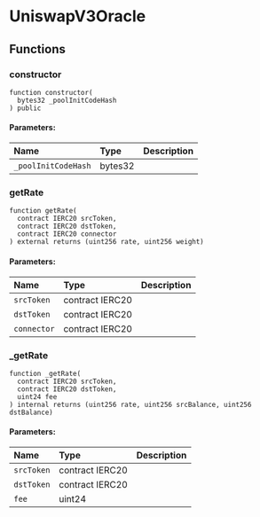 # UniswapV3Oracle





## Functions
### constructor
```solidity
function constructor(
  bytes32 _poolInitCodeHash
) public
```


#### Parameters:
| Name | Type | Description                                                          |
| :--- | :--- | :------------------------------------------------------------------- |
|`_poolInitCodeHash` | bytes32 | 


### getRate
```solidity
function getRate(
  contract IERC20 srcToken,
  contract IERC20 dstToken,
  contract IERC20 connector
) external returns (uint256 rate, uint256 weight)
```


#### Parameters:
| Name | Type | Description                                                          |
| :--- | :--- | :------------------------------------------------------------------- |
|`srcToken` | contract IERC20 | 
|`dstToken` | contract IERC20 | 
|`connector` | contract IERC20 | 


### _getRate
```solidity
function _getRate(
  contract IERC20 srcToken,
  contract IERC20 dstToken,
  uint24 fee
) internal returns (uint256 rate, uint256 srcBalance, uint256 dstBalance)
```


#### Parameters:
| Name | Type | Description                                                          |
| :--- | :--- | :------------------------------------------------------------------- |
|`srcToken` | contract IERC20 | 
|`dstToken` | contract IERC20 | 
|`fee` | uint24 | 


